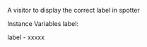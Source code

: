 A visitor to display the correct label in spotter

Instance Variables
	label:		<String>

label
	- xxxxx
